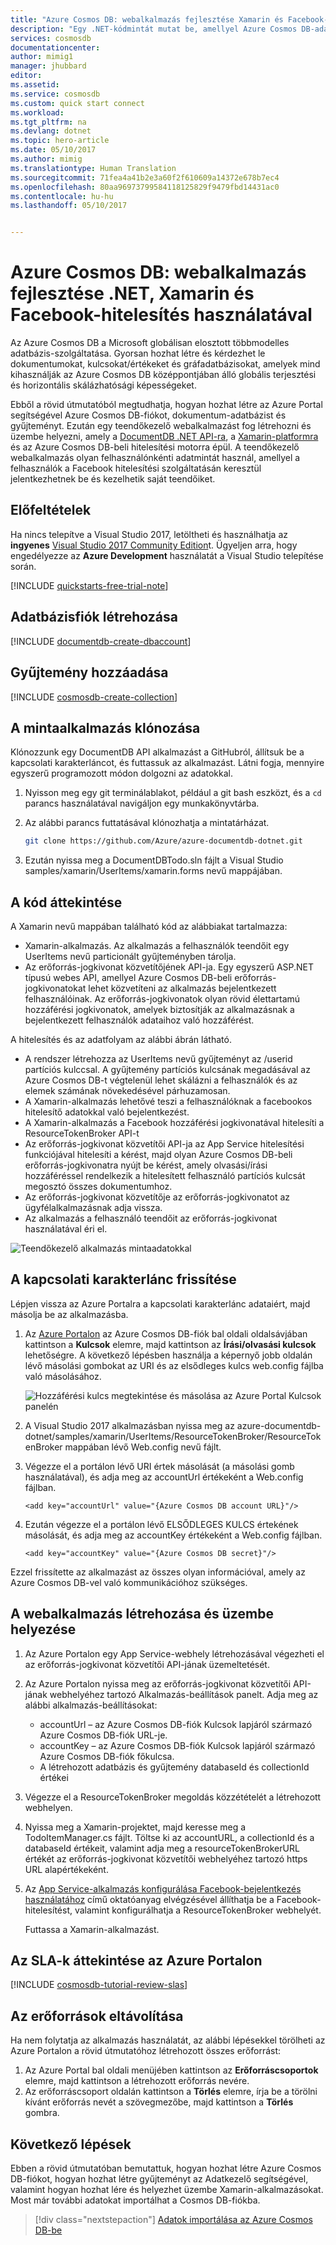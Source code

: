 ```yaml
---
title: "Azure Cosmos DB: webalkalmazás fejlesztése Xamarin és Facebook-hitelesítés használatával | Microsoft Docs"
description: "Egy .NET-kódmintát mutat be, amellyel Azure Cosmos DB-adatbázishoz csatlakozhat, és lekérdezéseket hajthat végre"
services: cosmosdb
documentationcenter: 
author: mimig1
manager: jhubbard
editor: 
ms.assetid: 
ms.service: cosmosdb
ms.custom: quick start connect
ms.workload: 
ms.tgt_pltfrm: na
ms.devlang: dotnet
ms.topic: hero-article
ms.date: 05/10/2017
ms.author: mimig
ms.translationtype: Human Translation
ms.sourcegitcommit: 71fea4a41b2e3a60f2f610609a14372e678b7ec4
ms.openlocfilehash: 80aa96973799584118125829f9479fbd14431ac0
ms.contentlocale: hu-hu
ms.lasthandoff: 05/10/2017


---
```

# <a name="azure-cosmos-db-build-a-web-app-with-net-xamarin-and-facebook-authentication"></a>Azure Cosmos DB: webalkalmazás fejlesztése .NET, Xamarin és Facebook-hitelesítés használatával

Az Azure Cosmos DB a Microsoft globálisan elosztott többmodelles adatbázis-szolgáltatása. Gyorsan hozhat létre és kérdezhet le dokumentumokat, kulcsokat/értékeket és gráfadatbázisokat, amelyek mind kihasználják az Azure Cosmos DB középpontjában álló globális terjesztési és horizontális skálázhatósági képességeket. 

Ebből a rövid útmutatóból megtudhatja, hogyan hozhat létre az Azure Portal segítségével Azure Cosmos DB-fiókot, dokumentum-adatbázist és gyűjteményt. Ezután egy teendőkezelő webalkalmazást fog létrehozni és üzembe helyezni, amely a [DocumentDB .NET API-ra](../documentdb/documentdb-sdk-dotnet.md), a [Xamarin-platformra](https://www.xamarin.com/) és az Azure Cosmos DB-beli hitelesítési motorra épül. A teendőkezelő webalkalmazás olyan felhasználónkénti adatmintát használ, amellyel a felhasználók a Facebook hitelesítési szolgáltatásán keresztül jelentkezhetnek be és kezelhetik saját teendőiket.

## <a name="prerequisites"></a>Előfeltételek

Ha nincs telepítve a Visual Studio 2017, letöltheti és használhatja az **ingyenes** [Visual Studio 2017 Community Edition](https://www.visualstudio.com/downloads/)t. Ügyeljen arra, hogy engedélyezze az **Azure Development** használatát a Visual Studio telepítése során.

[!INCLUDE [quickstarts-free-trial-note](../../includes/quickstarts-free-trial-note.md)]

## <a name="create-a-database-account"></a>Adatbázisfiók létrehozása

[!INCLUDE [documentdb-create-dbaccount](../../includes/documentdb-create-dbaccount.md)]

## <a name="add-a-collection"></a>Gyűjtemény hozzáadása

[!INCLUDE [cosmosdb-create-collection](../../includes/cosmosdb-create-collection.md)]

## <a name="clone-the-sample-application"></a>A mintaalkalmazás klónozása

Klónozzunk egy DocumentDB API alkalmazást a GitHubról, állítsuk be a kapcsolati karakterláncot, és futtassuk az alkalmazást. Látni fogja, mennyire egyszerű programozott módon dolgozni az adatokkal. 

1. Nyisson meg egy git terminálablakot, például a git bash eszközt, és a `cd` parancs használatával navigáljon egy munkakönyvtárba.  

2. Az alábbi parancs futtatásával klónozhatja a mintatárházat. 

    ```bash
    git clone https://github.com/Azure/azure-documentdb-dotnet.git
    ```

3. Ezután nyissa meg a DocumentDBTodo.sln fájlt a Visual Studio samples/xamarin/UserItems/xamarin.forms nevű mappájában. 

## <a name="review-the-code"></a>A kód áttekintése

A Xamarin nevű mappában található kód az alábbiakat tartalmazza:

* Xamarin-alkalmazás. Az alkalmazás a felhasználók teendőit egy UserItems nevű particionált gyűjteményben tárolja.
* Az erőforrás-jogkivonat közvetítőjének API-ja. Egy egyszerű ASP.NET típusú webes API, amellyel Azure Cosmos DB-beli erőforrás-jogkivonatokat lehet közvetíteni az alkalmazás bejelentkezett felhasználóinak. Az erőforrás-jogkivonatok olyan rövid élettartamú hozzáférési jogkivonatok, amelyek biztosítják az alkalmazásnak a bejelentkezett felhasználók adataihoz való hozzáférést.

A hitelesítés és az adatfolyam az alábbi ábrán látható.

* A rendszer létrehozza az UserItems nevű gyűjteményt az /userid partíciós kulccsal. A gyűjtemény partíciós kulcsának megadásával az Azure Cosmos DB-t végtelenül lehet skálázni a felhasználók és az elemek számának növekedésével párhuzamosan.
* A Xamarin-alkalmazás lehetővé teszi a felhasználóknak a facebookos hitelesítő adatokkal való bejelentkezést.
* A Xamarin-alkalmazás a Facebook hozzáférési jogkivonatával hitelesíti a ResourceTokenBroker API-t
* Az erőforrás-jogkivonat közvetítői API-ja az App Service hitelesítési funkciójával hitelesíti a kérést, majd olyan Azure Cosmos DB-beli erőforrás-jogkivonatra nyújt be kérést, amely olvasási/írási hozzáféréssel rendelkezik a hitelesített felhasználó partíciós kulcsát megosztó összes dokumentumhoz.
* Az erőforrás-jogkivonat közvetítője az erőforrás-jogkivonatot az ügyfélalkalmazásnak adja vissza.
* Az alkalmazás a felhasználó teendőit az erőforrás-jogkivonat használatával éri el.

![Teendőkezelő alkalmazás mintaadatokkal](./media/create-documentdb-xamarin-dotnet/tokenbroker.png)
    
## <a name="update-your-connection-string"></a>A kapcsolati karakterlánc frissítése

Lépjen vissza az Azure Portalra a kapcsolati karakterlánc adataiért, majd másolja be az alkalmazásba.

1. Az [Azure Portalon](http://portal.azure.com/) az Azure Cosmos DB-fiók bal oldali oldalsávjában kattintson a **Kulcsok** elemre, majd kattintson az **Írási/olvasási kulcsok** lehetőségre. A következő lépésben használja a képernyő jobb oldalán lévő másolási gombokat az URI és az elsődleges kulcs web.config fájlba való másolásához.

    ![Hozzáférési kulcs megtekintése és másolása az Azure Portal Kulcsok panelén](./media/create-documentdb-xamarin-dotnet/keys.png)

2. A Visual Studio 2017 alkalmazásban nyissa meg az azure-documentdb-dotnet/samples/xamarin/UserItems/ResourceTokenBroker/ResourceTokenBroker mappában lévő Web.config nevű fájlt. 

3. Végezze el a portálon lévő URI értek másolását (a másolási gomb használatával), és adja meg az accountUrl értékeként a Web.config fájlban. 

    `<add key="accountUrl" value="{Azure Cosmos DB account URL}"/>`

4. Ezután végezze el a portálon lévő ELSŐDLEGES KULCS értekének másolását, és adja meg az accountKey értékeként a Web.config fájlban. 

    `<add key="accountKey" value="{Azure Cosmos DB secret}"/>`

Ezzel frissítette az alkalmazást az összes olyan információval, amely az Azure Cosmos DB-vel való kommunikációhoz szükséges. 

## <a name="build-and-deploy-the-web-app"></a>A webalkalmazás létrehozása és üzembe helyezése

1. Az Azure Portalon egy App Service-webhely létrehozásával végezheti el az erőforrás-jogkivonat közvetítői API-jának üzemeltetését.
2. Az Azure Portalon nyissa meg az erőforrás-jogkivonat közvetítői API-jának webhelyéhez tartozó Alkalmazás-beállítások panelt. Adja meg az alábbi alkalmazás-beállításokat:

    * accountUrl – az Azure Cosmos DB-fiók Kulcsok lapjáról származó Azure Cosmos DB-fiók URL-je.
    * accountKey – az Azure Cosmos DB-fiók Kulcsok lapjáról származó Azure Cosmos DB-fiók főkulcsa.
    * A létrehozott adatbázis és gyűjtemény databaseId és collectionId értékei

3. Végezze el a ResourceTokenBroker megoldás közzétételét a létrehozott webhelyen.

4. Nyissa meg a Xamarin-projektet, majd keresse meg a TodoItemManager.cs fájlt. Töltse ki az accountURL, a collectionId és a databaseId értékeit, valamint adja meg a resourceTokenBrokerURL értékét az erőforrás-jogkivonat közvetítői webhelyéhez tartozó https URL alapértékeként.

5. Az [App Service-alkalmazás konfigurálása Facebook-bejelentkezés használatához](../app-service-mobile/app-service-mobile-how-to-configure-facebook-authentication.md) című oktatóanyag elvégzésével állíthatja be a Facebook-hitelesítést, valamint konfigurálhatja a ResourceTokenBroker webhelyét.

    Futtassa a Xamarin-alkalmazást.

## <a name="review-slas-in-the-azure-portal"></a>Az SLA-k áttekintése az Azure Portalon

[!INCLUDE [cosmosdb-tutorial-review-slas](../../includes/cosmosdb-tutorial-review-slas.md)]

## <a name="clean-up-resources"></a>Az erőforrások eltávolítása

Ha nem folytatja az alkalmazás használatát, az alábbi lépésekkel törölheti az Azure Portalon a rövid útmutatóhoz létrehozott összes erőforrást: 

1. Az Azure Portal bal oldali menüjében kattintson az **Erőforráscsoportok** elemre, majd kattintson a létrehozott erőforrás nevére. 
2. Az erőforráscsoport oldalán kattintson a **Törlés** elemre, írja be a törölni kívánt erőforrás nevét a szövegmezőbe, majd kattintson a **Törlés** gombra.

## <a name="next-steps"></a>Következő lépések

Ebben a rövid útmutatóban bemutattuk, hogyan hozhat létre Azure Cosmos DB-fiókot, hogyan hozhat létre gyűjteményt az Adatkezelő segítségével, valamint hogyan hozhat lére és helyezhet üzembe Xamarin-alkalmazásokat. Most már további adatokat importálhat a Cosmos DB-fiókba. 

> [!div class="nextstepaction"]
> [Adatok importálása az Azure Cosmos DB-be](../documentdb/documentdb-import-data.md)

